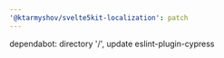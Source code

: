 ```yaml
---
'@ktarmyshov/svelte5kit-localization': patch
---
```


dependabot: directory '/', update eslint-plugin-cypress
